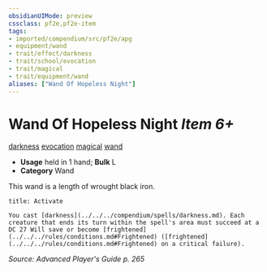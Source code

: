```yaml
---
obsidianUIMode: preview
cssclass: pf2e,pf2e-item
tags:
- imported/compendium/src/pf2e/apg
- equipment/wand
- trait/effect/darkness
- trait/school/evocation
- trait/magical
- trait/equipment/wand
aliases: ["Wand Of Hopeless Night"]
---
```

# Wand Of Hopeless Night *Item 6+*  
[darkness](rules/traits/darkness.md)  [evocation](evocation.md)  [magical](magical.md)  [wand](wand.md)  

- **Usage** held in 1 hand; **Bulk** L
- **Category** Wand

This wand is a length of wrought black iron.

```ad-embed-ability
title: Activate

You cast [darkness](../../../compendium/spells/darkness.md). Each creature that ends its turn within the spell's area must succeed at a DC 27 Will save or become [frightened](../../../rules/conditions.md#Frightened) ([frightened](../../../rules/conditions.md#Frightened) on a critical failure).
```

*Source: Advanced Player's Guide p. 265*
